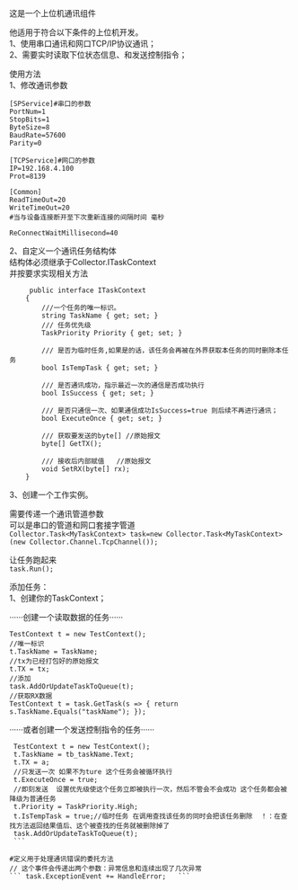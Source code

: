 这是一个上位机通讯组件  

他适用于符合以下条件的上位机开发。  
1、使用串口通讯和网口TCP/IP协议通讯；  
2、需要实时读取下位状态信息、和发送控制指令；  


使用方法  
1、修改通讯参数  
   
```      
[SPService]#串口的参数  
PortNum=1  
StopBits=1  
ByteSize=8  
BaudRate=57600  
Parity=0  

[TCPService]#网口的参数  
IP=192.168.4.100  
Prot=8139  

[Common]  
ReadTimeOut=20  
WriteTimeOut=20  
#当与设备连接断开至下次重新连接的间隔时间 毫秒  
  
ReConnectWaitMillisecond=40 
``` 

2、自定义一个通讯任务结构体  
  结构体必须继承于Collector.ITaskContext  
  并按要求实现相关方法  
    
```
     public interface ITaskContext  
    {    
        ///一个任务的唯一标识。  
        string TaskName { get; set; }  
        /// 任务优先级  
        TaskPriority Priority { get; set; }  

        /// 是否为临时任务,如果是的话，该任务会再被在外界获取本任务的同时删除本任务  
        bool IsTempTask { get; set; }  

        /// 是否通讯成功，指示最近一次的通信是否成功执行  
        bool IsSuccess { get; set; }  

        /// 是否只通信一次、如果通信成功IsSuccess=true 则后续不再进行通讯；  
        bool ExecuteOnce { get; set; }  

        /// 获取要发送的byte[] //原始报文  
        byte[] GetTX();  
 
        /// 接收后内部赋值   //原始报文  
        void SetRX(byte[] rx);  
    }
```
    
    
3、创建一个工作实例。  

  需要传递一个通讯管道参数  
  可以是串口的管道和网口套接字管道  
  ```Collector.Task<MyTaskContext> task=new Collector.Task<MyTaskContext>(new Collector.Channel.TcpChannel());  ```
   
      
    
  让任务跑起来     
  ``` task.Run();  ```
 
 
添加任务：  
1、创建你的TaskContext；  
    
  ······创建一个读取数据的任务······    
  ```
  TestContext t = new TestContext();    
  //唯一标识    
  t.TaskName = TaskName;  
  //tx为已经打包好的原始报文    
  t.TX = tx;  
  //添加  
  task.AddOrUpdateTaskToQueue(t);    
  //获取RX数据   
  TestContext t = task.GetTask(s => { return s.TaskName.Equals("taskName"); });    
  ```
 
   ······或者创建一个发送控制指令的任务······ 
   ```
    TestContext t = new TestContext();  
    t.TaskName = tb_taskName.Text;  
    t.TX = a;  
    //只发送一次 如果不为ture 这个任务会被循环执行  
    t.ExecuteOnce = true;  
    //即刻发送  设置优先级使这个任务立即被执行一次，然后不管会不会成功 这个任务都会被降级为普通任务  
    t.Priority = TaskPriority.High;  
    t.IsTempTask = true;//临时任务 在调用查找该任务的同时会把该任务删除  ！：在查找方法返回结果值后、这个被查找的任务就被删除掉了  
    task.AddOrUpdateTaskToQueue(t);  
    ```
    
#定义用于处理通讯错误的委托方法    
 // 这个事件会传递出两个参数：异常信息和连续出现了几次异常    
 ``` task.ExceptionEvent += HandleError;   ```





  
  
  
  




  
  
  
  


